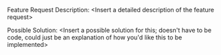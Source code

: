 Feature Request Description: \<Insert a detailed description of the feature request\>

Possible Solution: \<Insert a possible solution for this; doesn't have to be code, could just be an explanation of how you'd like this to be implemented\>
